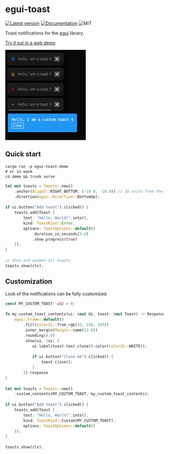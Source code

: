 # egui-toast

[![Latest version](https://img.shields.io/crates/v/egui-toast.svg)](https://crates.io/crates/egui-toast)
[![Documentation](https://docs.rs/egui-toast/badge.svg)](https://docs.rs/egui-toast)
![MIT](https://img.shields.io/badge/license-MIT-blue.svg)

Toast notifications for the [egui](https://github.com/emilk/egui) library.

[Try it out in a web demo](https://urholaukkarinen.github.io/egui-toast/)

![Toast types](toasts.png)

## Quick start

```shell
cargo run -p egui-toast-demo
# or in wasm
cd demo && trunk serve
```


```rust
let mut toasts = Toasts::new()
    .anchor(Align2::RIGHT_BOTTOM, (-10.0, -10.0)) // 10 units from the bottom right corner
    .direction(egui::Direction::BottomUp);

if ui.button("Add toast").clicked() {
    toasts.add(Toast {
        text: "Hello, World!".into(),
        kind: ToastKind::Error,
        options: ToastOptions::default()
            .duration_in_seconds(5.0)
            .show_progress(true)
    });
}

// Show and update all toasts
toasts.show(ctx);
```

## Customization

Look of the notifications can be fully customized.

```rust
const MY_CUSTOM_TOAST: u32 = 0;

fn my_custom_toast_contents(ui: &mut Ui, toast: &mut Toast) -> Response {
    egui::Frame::default()
        .fill(Color32::from_rgb(33, 150, 243))
        .inner_margin(Margin::same(12.0))
        .rounding(4.0)
        .show(ui, |ui| {
            ui.label(toast.text.clone().color(Color32::WHITE));

            if ui.button("Close me").clicked() {
                toast.close();
            }
        }).response
}

let mut toasts = Toasts::new()
    .custom_contents(MY_CUSTOM_TOAST, my_custom_toast_contents);

if ui.button("Add toast").clicked() {
    toasts.add(Toast {
        text: "Hello, World!".into(),
        kind: ToastKind::Custom(MY_CUSTOM_TOAST),
        options: ToastOptions::default()
    });
}

toasts.show(ctx);
```
